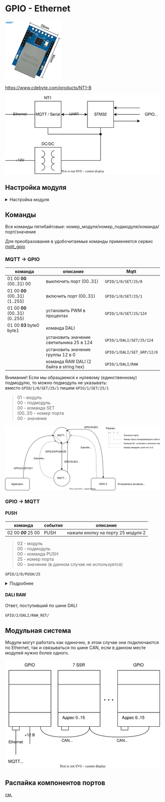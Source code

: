 # GPIO - Ethernet

![](img_1.png)

https://www.cdebyte.com/products/NT1-B

![](gpio1.svg)

## Настройка модуля
<details><summary>Настройка модуля</summary>
  
Первоначально модуль сидит на статическом адресе 192.168.3.3
настраиваем сеть компа и заходим

![](nt1b_mqtt_settings.png)

Настоятельно рекомендую настроить именно автоматическое получение адреса по DHCP.

Устанавливаем там где 0, нужный нам порядковый номер модуля и нажимаем submit,
пароль для сохранения 123456 после чего перезагружаем по питанию.

В сети его потом можно будет найти по доменному имени MAC адресу:
![](mac-domain.png)

</details>


## Команды

Все команды пятибайтовые: номер_модуля/номер_подмодуля/команда/порт/значение

Для преобразования в удобочитаемые команды применяется сервис [mqtt_gpio](mqtt_gpio_service/readme.md)

### MQTT -> GPIO

| команда                        | описание                                 | Mqtt                       |
|--------------------------------|------------------------------------------|----------------------------|
| 01 00 **00** (00..31) 00       | выключить порт (00..31)                  | `GPIO/1/0/SET/25/0`        |
| 01 00 **00** (00..31) (1..255) | включить порт (00..31)                   | `GPIO/1/0/SET/25/1`        |
| 01 00 **00** (00..31) (0..255) | установить PWM в процентах               | `GPIO/1/0/SET/25/124`      |
| 01 00 **03** byte0 byte1       | команда DALI                             |                            |
|                                | установить значение светильника 25 в 124 | `GPIO/1/DALI/SET/25/124`   |
|                                | установить значение группы 12 в 0        | `GPIO/1/DALI/SET_GRP/12/0` |
|                                | команда RAW DALI (2 байта в string hex)  | `GPIO/1/DALI/RAW`          |

Внимание! Если мы обращаемся к нулевому (единственному) подмодулю, то можно подмодуль не указывать:  
вместо `GPIO/1/0/SET/25/1` пишем `GPIO/1/SET/25/1`

> 01 - модуль  
> 00 - подмодуль  
> 00 - команда SET  
> (00..31) - номер порта  
> 00 - значение  

![](mqtt_messages_receive.svg)

### GPIO -> MQTT

#### PUSH

| команда              | событие | описание                           |
|----------------------|---------|------------------------------------|
| 02 00 **_00_** 25 00 | PUSH    | нажали кнопку на порту 25 модуля 2 |

> 02 - модуль  
> 00 - подмодуль  
> 00 - команда PUSH  
> 25 - номер порта  
> 00 - значение (в данном случае не используется)  

`GPIO/2/0/PUSH/25`

<details><summary>Подробнее</summary>

![](mqtt_messages_event.svg)

</details>

#### DALI RAW

Ответ, поступивший по шине DALI

`GPIO/2/DALI/RAW_RET/`

## Модульная система

Модули могут работать как одиночно, в этом случае они подключаются по Ethernet, так и связываться по шине CAN, если в данном месте модулей нужно более одного.

![](can_modules.svg)

## Распайка компонентов портов

[см.](gpio_pic/readme.md)
